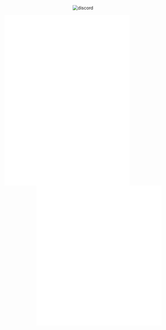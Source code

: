 <p align="center">
  <img align="center" width="400" alt="discord" src="https://discord.c99.nl/widget/theme-2/695498786042019882.png">
</p>
<img align="left" width="400" alt="metrics" src="left.github.svg">
<img align="right" width="400" alt="metrics" src="right.github.svg">



